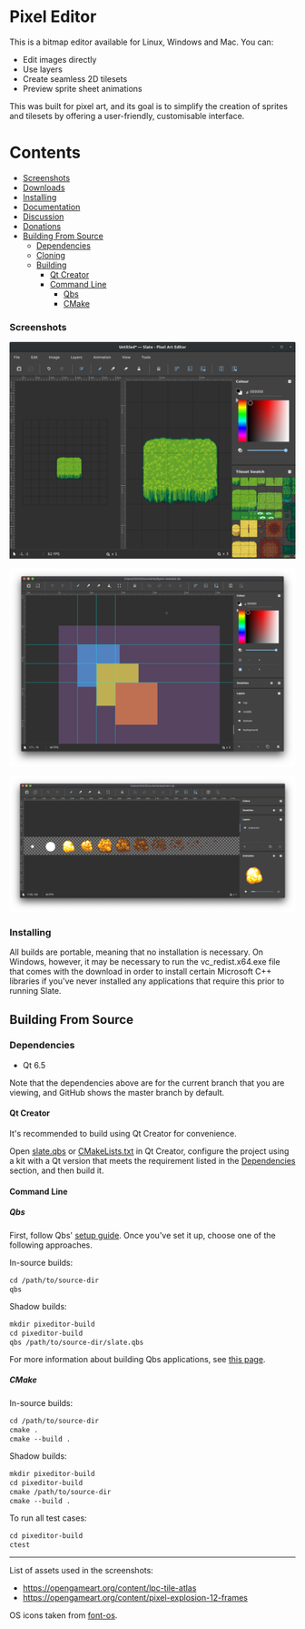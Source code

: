 # Pixel Editor

This is a bitmap editor available for Linux, Windows and Mac. You can:

- Edit images directly
- Use layers
- Create seamless 2D tilesets
- Preview sprite sheet animations

This was built for pixel art, and its goal is to simplify the creation of sprites and tilesets by offering a user-friendly, customisable interface.

<!--
    Note: generate the table of contents for each file with the following commands:

    cd ~/dev/slate
    doctoc . --github --title '# Contents'
-->

<!-- START doctoc generated TOC please keep comment here to allow auto update -->
<!-- DON'T EDIT THIS SECTION, INSTEAD RE-RUN doctoc TO UPDATE -->
# Contents

  - [Screenshots](#screenshots)
  - [Downloads](#downloads)
  - [Installing](#installing)
  - [Documentation](#documentation)
  - [Discussion](#discussion)
  - [Donations](#donations)
- [Building From Source](#building-from-source)
  - [Dependencies](#dependencies)
  - [Cloning](#cloning)
  - [Building](#building)
    - [Qt Creator](#qt-creator)
    - [Command Line](#command-line)
      - [Qbs](#qbs)
      - [CMake](#cmake)

<!-- END doctoc generated TOC please keep comment here to allow auto update -->

### Screenshots

![Screenshot on Linux](https://github.com/sagar0710/pixeditor/blob/main/doc/images/slate-v0.1.0-tileset-linux.png "Screenshot on Linux")

![Screenshot on Mac](https://github.com/sagar0710/pixeditor/blob/main/doc/images/slate-v0.4.0-layers-mac.png "Screenshot on Mac")

![Screenshot on Mac](https://github.com/sagar0710/pixeditor/blob/main/doc/images/slate-v0.4.0-animation-mac.png "Screenshot on Mac")

### Installing ###

All builds are portable, meaning that no installation is necessary. On Windows, however, it may be necessary to run the vc_redist.x64.exe file that comes with the download in order to install certain Microsoft C++ libraries if you've never installed any applications that require this prior to running Slate.

## Building From Source ##

### Dependencies ###

* Qt 6.5

Note that the dependencies above are for the current branch that you are viewing, and GitHub shows the master branch by default.

#### Qt Creator ####

It's recommended to build using Qt Creator for convenience.

Open [slate.qbs](https://github.com/sagar0710/pixeditor/blob/release/slate.qbs) or [CMakeLists.txt](https://github.com/sagar0710/pixeditor/blob/master/CMakeLists.txt) in Qt Creator, configure the project using a kit with a Qt version that meets the requirement listed in the [Dependencies](#dependencies) section, and then build it.

#### Command Line ####

##### Qbs

First, follow Qbs' [setup guide](http://doc.qt.io/qbs/setup.html). Once you've set it up, choose one of the following approaches.

In-source builds:

    cd /path/to/source-dir
    qbs

Shadow builds:

    mkdir pixeditor-build
    cd pixeditor-build
    qbs /path/to/source-dir/slate.qbs

For more information about building Qbs applications, see [this page](http://doc.qt.io/qbs/building-applications.html).

##### CMake

In-source builds:

    cd /path/to/source-dir
    cmake .
    cmake --build .

Shadow builds:

    mkdir pixeditor-build
    cd pixeditor-build
    cmake /path/to/source-dir
    cmake --build .

To run all test cases:

    cd pixeditor-build
    ctest

---

List of assets used in the screenshots:

- https://opengameart.org/content/lpc-tile-atlas
- https://opengameart.org/content/pixel-explosion-12-frames

OS icons taken from [font-os](https://github.com/JeyKeu/font-os).
